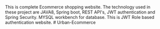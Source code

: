 This is complete Ecommerce shopping website.
The technology used in these project are JAVA8, Spring boot, REST API's, JWT authentication and Spring Security.
MYSQL workbench for database.
This is JWT Role based authentication website. 
#   U r b a n - E c o m m e r c e 
 
 
